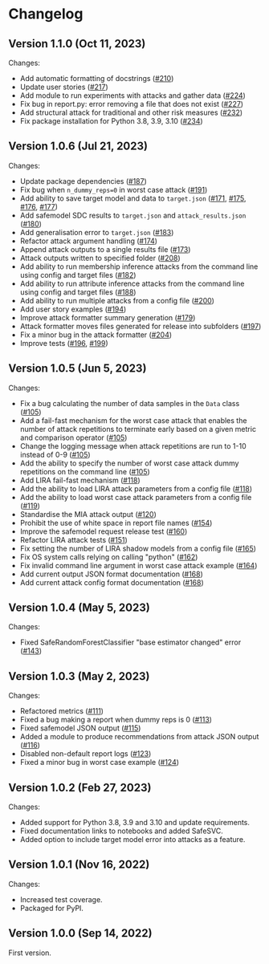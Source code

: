 # Changelog

## Version 1.1.0 (Oct 11, 2023)

Changes:
*    Add automatic formatting of docstrings ([#210](https://github.com/AI-SDC/AI-SDC/pull/210))
*    Update user stories ([#217](https://github.com/AI-SDC/AI-SDC/pull/217))
*    Add module to run experiments with attacks and gather data ([#224](https://github.com/AI-SDC/AI-SDC/pull/224))
*    Fix bug in report.py: error removing a file that does not exist ([#227](https://github.com/AI-SDC/AI-SDC/pull/227))
*    Add structural attack for traditional and other risk measures ([#232](https://github.com/AI-SDC/AI-SDC/pull/232))
*    Fix package installation for Python 3.8, 3.9, 3.10 ([#234](https://github.com/AI-SDC/AI-SDC/pull/234))

## Version 1.0.6 (Jul 21, 2023)

Changes:
*    Update package dependencies ([#187](https://github.com/AI-SDC/AI-SDC/pull/187))
*    Fix bug when `n_dummy_reps=0` in worst case attack ([#191](https://github.com/AI-SDC/AI-SDC/pull/191))
*    Add ability to save target model and data to `target.json` ([#171](https://github.com/AI-SDC/AI-SDC/pull/171), [#175](https://github.com/AI-SDC/AI-SDC/pull/175), [#176](https://github.com/AI-SDC/AI-SDC/pull/176), [#177](https://github.com/AI-SDC/AI-SDC/pull/177))
*    Add safemodel SDC results to `target.json` and `attack_results.json` ([#180](https://github.com/AI-SDC/AI-SDC/pull/180))
*    Add generalisation error to `target.json` ([#183](https://github.com/AI-SDC/AI-SDC/pull/183))
*    Refactor attack argument handling ([#174](https://github.com/AI-SDC/AI-SDC/pull/174))
*    Append attack outputs to a single results file ([#173](https://github.com/AI-SDC/AI-SDC/pull/173))
*    Attack outputs written to specified folder ([#208](https://github.com/AI-SDC/AI-SDC/pull/208))
*    Add ability to run membership inference attacks from the command line using config and target files ([#182](https://github.com/AI-SDC/AI-SDC/pull/182))
*    Add ability to run attribute inference attacks from the command line using config and target files ([#188](https://github.com/AI-SDC/AI-SDC/pull/188))
*    Add ability to run multiple attacks from a config file ([#200](https://github.com/AI-SDC/AI-SDC/pull/200))
*    Add user story examples ([#194](https://github.com/AI-SDC/AI-SDC/pull/194))
*    Improve attack formatter summary generation ([#179](https://github.com/AI-SDC/AI-SDC/pull/179))
*    Attack formatter moves files generated for release into subfolders ([#197](https://github.com/AI-SDC/AI-SDC/pull/197))
*    Fix a minor bug in the attack formatter ([#204](https://github.com/AI-SDC/AI-SDC/pull/204))
*    Improve tests ([#196](https://github.com/AI-SDC/AI-SDC/pull/196), [#199](https://github.com/AI-SDC/AI-SDC/pull/199))

## Version 1.0.5 (Jun 5, 2023)

Changes:
*    Fix a bug calculating the number of data samples in the `Data` class ([#105](https://github.com/AI-SDC/AI-SDC/pull/105))
*    Add a fail-fast mechanism for the worst case attack that enables the number of attack repetitions to terminate early based on a given metric and comparison operator ([#105](https://github.com/AI-SDC/AI-SDC/pull/105))
*    Change the logging message when attack repetitions are run to 1-10 instead of 0-9 ([#105](https://github.com/AI-SDC/AI-SDC/pull/105))
*    Add the ability to specify the number of worst case attack dummy repetitions on the command line ([#105](https://github.com/AI-SDC/AI-SDC/pull/105))
*    Add LIRA fail-fast mechanism ([#118](https://github.com/AI-SDC/AI-SDC/pull/118))
*    Add the ability to load LIRA attack parameters from a config file ([#118](https://github.com/AI-SDC/AI-SDC/pull/118))
*    Add the ability to load worst case attack parameters from a config file ([#119](https://github.com/AI-SDC/AI-SDC/pull/119))
*    Standardise the MIA attack output ([#120](https://github.com/AI-SDC/AI-SDC/pull/120))
*    Prohibit the use of white space in report file names ([#154](https://github.com/AI-SDC/AI-SDC/pull/154))
*    Improve the safemodel request release test ([#160](https://github.com/AI-SDC/AI-SDC/pull/160))
*    Refactor LIRA attack tests ([#151](https://github.com/AI-SDC/AI-SDC/pull/151))
*    Fix setting the number of LIRA shadow models from a config file ([#165](https://github.com/AI-SDC/AI-SDC/pull/165))
*    Fix OS system calls relying on calling "python" ([#162](https://github.com/AI-SDC/AI-SDC/pull/162))
*    Fix invalid command line argument in worst case attack example ([#164](https://github.com/AI-SDC/AI-SDC/pull/164))
*    Add current output JSON format documentation ([#168](https://github.com/AI-SDC/AI-SDC/pull/168))
*    Add current attack config format documentation ([#168](https://github.com/AI-SDC/AI-SDC/pull/168))

## Version 1.0.4 (May 5, 2023)

Changes:
*    Fixed SafeRandomForestClassifier "base estimator changed" error ([#143](https://github.com/AI-SDC/AI-SDC/pull/143))

## Version 1.0.3 (May 2, 2023)

Changes:
*    Refactored metrics ([#111](https://github.com/AI-SDC/AI-SDC/pull/111))
*    Fixed a bug making a report when dummy reps is 0 ([#113](https://github.com/AI-SDC/AI-SDC/pull/113))
*    Fixed safemodel JSON output ([#115](https://github.com/AI-SDC/AI-SDC/pull/115))
*    Added a module to produce recommendations from attack JSON output ([#116](https://github.com/AI-SDC/AI-SDC/pull/116))
*    Disabled non-default report logs ([#123](https://github.com/AI-SDC/AI-SDC/pull/123))
*    Fixed a minor bug in worst case example ([#124](https://github.com/AI-SDC/AI-SDC/pull/124))

## Version 1.0.2 (Feb 27, 2023)

Changes:
*    Added support for Python 3.8, 3.9 and 3.10 and update requirements.
*    Fixed documentation links to notebooks and added SafeSVC.
*    Added option to include target model error into attacks as a feature.

## Version 1.0.1 (Nov 16, 2022)

Changes:
*    Increased test coverage.
*    Packaged for PyPI.

## Version 1.0.0 (Sep 14, 2022)

First version.
